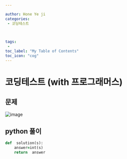 ```yaml
---

author: Hone Ye ji
categories: 
 - 코딩테스트
  
 

tags: 
 - 
toc_label: "My Table of Contents"
toc_icon: "cog"
---
```

# 코딩테스트 (with 프로그래머스)

## 문제

![image](https://user-images.githubusercontent.com/45659433/155492111-c964eb14-8edf-418d-bed7-d19398e53adc.png)


## python 풀이 


```ruby
def  solution(s):
	answer=int(s)
	return  answer
```
<!--stackedit_data:
eyJoaXN0b3J5IjpbMTMyMTM3MDMsMTM5NzUxOTc3MV19
-->